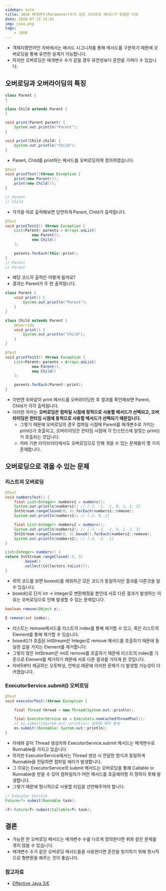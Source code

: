 ```yaml
---
sidebar: auto
title: JAVA 매개변수(Parameter)수가 같은 오버로딩 메서드가 위험한 이유
date: 2020-07-15 22:41
img: java.png
tags: 
    - JAVA
---
```


- 객체지향언어인 자바에서는 메서드 시그니처를 통해 메서드를 구분하기 때문에 오버로딩을 통해 유연한 설계가 가능합니다.
- 하지만 오버로딩은 매개변수 수가 같을 경우 유연성보다 혼란을 가져다 수 있습니다.

## 오버로딩과 오버라이딩의 특징

```java
class Parent {
}

class Child extends Parent {
}

void print(Parent parent) {
    System.out.println("Parent");
}

void print(Child child) {
    System.out.println("Child");
}
```
- Parent, Child를 print하는 메서드를 오버로딩하여 정의하였습니다.

```java
@Test
void printTest()throws Exception {
    print(new Parent());
    print(new Child());
}

// Parent
// Child
```
- 각각을 따로 출력해보면 당연하게 Parent, Child가 출력됩니다.

```java
@Test
void printTest2() throws Exception {
    List<Parent> parents = Arrays.asList(
            new Parent(),
            new Child()
    );

    parents.forEach(this::print);
}
// Parent
// Parent
```
- 해당 코드의 출력은 어떻게 될까요?
- 결과는 Parent가 두 번 출력됩니다.

```java
class Parent {
    void print() {
        System.out.println("Parent");
    }
}

class Child extends Parent {
    @Override
    void print() {
        System.out.println("Child");
    }
}

@Test
void printTest3() throws Exception {
    List<Parent> parents = Arrays.asList(
            new Parent(),
            new Child()
    );

    parents.forEach(Parent::print);
}
```
- 이번엔 위와같이 print 메서드를 오버라이딩한 후 결과를 확인해보면 Parent, Child가 각각 출력됩니다.
- 이러한 차이는 **오버로딩은 컴파일 시점에 정적으로 사용할 메서드가 선택되고, 오버라이딩은 런타임 시점에 동적으로 사용할 메서드가 선택되기 때문입니다.**
    - 그렇기 때문에 오버로딩의 경우 컴파일 시점에 Parent를 매개변수로 가지는 print()가 호출되고, 오버라이딩은 런타임 시점에 각 인스턴스에 알맞는 print()가 호출되는 것입니다.
    - 자바 기본 라이브러리에서도 오버로딩으로 인해 겪을 수 있는 문제들이 몇 가지 존재합니다.
    
## 오버로딩으로 겪을 수 있는 문제

### 리스트의 오버로딩
```java
@Test
void numbersTest() {
    final List<Integer> numbers1 = numbers();
    System.out.println(numbers1); // [-3, -2, -1, 0, 1, 2, 3]
    IntStream.rangeClosed(0, 3).forEach(numbers1::remove);
    System.out.println(numbers1); // [-2, 0, 2]

    final List<Integer> numbers2 = numbers();
    System.out.println(numbers2); // [-3, -2, -1, 0, 1, 2, 3]
    IntStream.rangeClosed(0, 3).boxed().forEach(numbers2::remove);
    System.out.println(numbers2); // [-3, -2, -1]
}

List<Integer> numbers() {
return IntStream.rangeClosed(-3, 3)
        .boxed()
        .collect(Collectors.toList());
}
```
- 위의 코드를 보면 boxed()를 제외하곤 모든 코드가 동일하지만 결과를 다른것을 알 수 있습니다.
- boxed()로 단지 int -> Integer로 변환해줬을 뿐인데 서로 다른 결과가 발생하는 이유는 오버로딩으로 인해 발생할 수 있는 문제입니다.

```java
boolean remove(Object o);

E remove(int index);
```
- 리스트는 remove메서드를 리스트의 index를 통해 제거할 수 있고, 혹은 리스트의 Element를 통해 제거할 수 있습니다.
- boxed()가 호출된 IntStream은 Integer로 remove 메서드를 호출하기 때문에 동일한 값을 가지는 Element를 제거합니다.
- 그렇지 않은 IntStream은 int로 remove를 호출하기 때문에 리스트의 index를 기준으로 Element를 제거하기 때문에 서로 다른 결과를 가지게 된 것입니다.
- 자바5부터 제공하는 오토박싱, 언박싱 때문에 이러한 문제가 더 발생할 가능성이 더 커졌습니다.

### ExecutorService.submit() 오버로딩
```java
@Test
void executorTest()throws Exception {

    final Thread thread = new Thread(System.out::println);

    final ExecutorService es = Executors.newCachedThreadPool();
    // es.submit(System.out::println); 컴파일 에러 발생
    es.submit((Runnable) System.out::println);
}
```
- 아래와 같이 Thread 생성자와 ExecutorService.submit 메서드는 매개변수로 Runnable을 가지고 있습니다.
- 하지만 ExecutorService에서는 Thread 생성 시 전달한 방식과 동일하게 Runnable을 전달하면 컴파일 에러가 발생합니다.
- 그 이유는 ExecutorService의 submit 메서드는 오버로딩을 통해 Callable or Runnable을 받을 수 있어 컴파일러가 어떤 메서드를 호출해야할 지 정하지 못해 발생합니다.
- 그렇기 때문에 명시적으로 사용할 타입을 선언해주어야 합니다.  

```java
// Executor Service
Future<?> submit(Runnable task);

<T> Future<T> submit(Callable<T> task);
```

## 결론
- 가능한 한 오버로딩 메서드는 매개변수 수를 다르게 정의한다면 위와 같은 문제를 겪지 않을 수 있습니다.
- 매개변수 수가 같은 오버로딩 메서드들을 사용한다면 혼란을 방지하기 위해 명시적으로 형변환을 해주는 것이 좋습니다. 


### 참고자료
- [Effective Java 3/E](http://www.yes24.com/Product/Goods/65551284)
